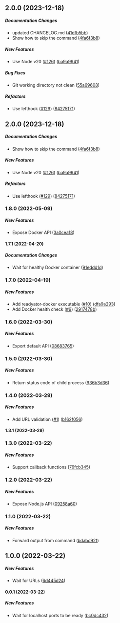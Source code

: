 ## 2.0.0 (2023-12-18)

##### Documentation Changes

- updated CHANGELOG.md ([41dfb5bb](https://github.com/bennycode/readyator/commit/41dfb5bb4b3d8d43d6011556d0c93e0c457ce962))
- Show how to skip the command ([4fa6f3b8](https://github.com/bennycode/readyator/commit/4fa6f3b8500fe4677aa3a27d55fe80fceb7a48b9))

##### New Features

- Use Node v20 ([#126](https://github.com/bennycode/readyator/pull/126)) ([ba9a9941](https://github.com/bennycode/readyator/commit/ba9a9941a583b6c76b6cd83b0a4d16b00e358ce9))

##### Bug Fixes

- Git working directory not clean ([55a69608](https://github.com/bennycode/readyator/commit/55a696080006012240b309a2a4771f1e952a2902))

##### Refactors

- Use lefthook ([#129](https://github.com/bennycode/readyator/pull/129)) ([84275171](https://github.com/bennycode/readyator/commit/84275171bdd0fa539c3db800507b94a281c5d384))

## 2.0.0 (2023-12-18)

##### Documentation Changes

- Show how to skip the command ([4fa6f3b8](https://github.com/bennycode/readyator/commit/4fa6f3b8500fe4677aa3a27d55fe80fceb7a48b9))

##### New Features

- Use Node v20 ([#126](https://github.com/bennycode/readyator/pull/126)) ([ba9a9941](https://github.com/bennycode/readyator/commit/ba9a9941a583b6c76b6cd83b0a4d16b00e358ce9))

##### Refactors

- Use lefthook ([#129](https://github.com/bennycode/readyator/pull/129)) ([84275171](https://github.com/bennycode/readyator/commit/84275171bdd0fa539c3db800507b94a281c5d384))

### 1.8.0 (2022-05-09)

##### New Features

- Expose Docker API ([3a0cea18](https://github.com/bennycode/readyator/commit/3a0cea18c1b4776b0b481343be285751eba40e0d))

#### 1.7.1 (2022-04-20)

##### Documentation Changes

- Wait for healthy Docker container ([91eddd1d](https://github.com/bennycode/readyator/commit/91eddd1d875208846538a8f8703b1c3f10f6ec1f))

### 1.7.0 (2022-04-19)

##### New Features

- Add readyator-docker executable ([#10](https://github.com/bennycode/readyator/pull/10)) ([dfa9a293](https://github.com/bennycode/readyator/commit/dfa9a2939f01d416e8a666acf86f8b5f93a91d5c))
- Add Docker health check ([#9](https://github.com/bennycode/readyator/pull/9)) ([2917478b](https://github.com/bennycode/readyator/commit/2917478be77242dd119176d0b44c8c00af73b84e))

### 1.6.0 (2022-03-30)

##### New Features

- Export default API ([08683765](https://github.com/bennycode/readyator/commit/08683765de339a531921466cc4fb389ebbc1b2e0))

### 1.5.0 (2022-03-30)

##### New Features

- Return status code of child process ([936b3d36](https://github.com/bennycode/readyator/commit/936b3d3693b31f60bf61ec56387de2c968c4a1b7))

### 1.4.0 (2022-03-29)

##### New Features

- Add URL validation ([#1](https://github.com/bennycode/readyator/pull/1)) ([b162f056](https://github.com/bennycode/readyator/commit/b162f056f6620563f8c13d7be509b784a9c54ba0))

#### 1.3.1 (2022-03-29)

### 1.3.0 (2022-03-22)

##### New Features

- Support callback functions ([76fcb345](https://github.com/bennycode/readyator/commit/76fcb34537c11bf399f2bc92a2a61c00edeaa588))

### 1.2.0 (2022-03-22)

##### New Features

- Expose Node.js API ([09258a60](https://github.com/bennycode/readyator/commit/09258a6011e1ffef0fce7e365a03fe16ec7e13d9))

### 1.1.0 (2022-03-22)

##### New Features

- Forward output from command ([bdabc92f](https://github.com/bennycode/readyator/commit/bdabc92f2df0cbc26097860a2b31d312e8e7419c))

## 1.0.0 (2022-03-22)

##### New Features

- Wait for URLs ([6d445d24](https://github.com/bennycode/readyator/commit/6d445d244e7a115ab3bd326f4920f4331399b66e))

#### 0.0.1 (2022-03-22)

##### New Features

- Wait for localhost ports to be ready ([bc0dc432](https://github.com/bennycode/readyator/commit/bc0dc432ceb9d7e68adad4c617fde8b46a6e0cbf))
